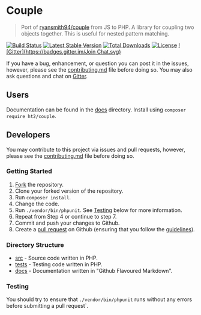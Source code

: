 # Couple
> Port of [ryansmith94/couple](https://github.com/ryansmith94/couple) from JS to PHP. A library for coupling two objects together. This is useful for nested pattern matching.

[![Build Status](https://travis-ci.org/ht2/couple.svg)](https://travis-ci.org/ht2/couple)
[![Latest Stable Version](https://poser.pugx.org/ht2/couple/v/stable.svg)](https://packagist.org/packages/ht2/couple)
[![Total Downloads](https://poser.pugx.org/ht2/couple/downloads.svg)](https://packagist.org/packages/ht2/couple)
[![License](https://poser.pugx.org/ht2/couple/license.svg)](https://packagist.org/packages/ht2/couple)
[![Gitter](https://badges.gitter.im/Join Chat.svg)](https://gitter.im/ht2/couple?utm_source=badge&utm_medium=badge&utm_campaign=pr-badge)

If you have a bug, enhancement, or question you can post it in the issues, however, please see the [contributing.md](/contributing.md) file before doing so. You may also ask questions and chat on [Gitter](https://gitter.im/ht2/couple).

## Users
Documentation can be found in the [docs](/docs) directory. Install using `composer require ht2/couple`.

## Developers
You may contribute to this project via issues and pull requests, however, please see the [contributing.md](/contributing.md) file before doing so.

### Getting Started
1. [Fork](/fork) the repository.
2. Clone your forked version of the repository.
3. Run `composer install`.
4. Change the code.
5. Run `./vendor/bin/phpunit`. See [Testing](#testing) below for more information.
6. Repeat from Step 4 or continue to step 7.
7. Commit and push your changes to Github.
8. Create a [pull request](/compare) on Github (ensuring that you follow the [guidelines](/contributing.md)).

### Directory Structure
- [src](/src) - Source code written in PHP.
- [tests](/tests) - Testing code written in PHP.
- [docs](/docs) - Documentation written in "Github Flavoured Markdown".

### Testing
You should try to ensure that `./vendor/bin/phpunit` runs without any errors before submitting a pull request`.
